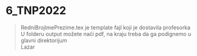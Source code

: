 # 6_TNP2022

> RedniBrojImePrezime.tex je template fajl koji je dostavila profesorka  
> U folderu output možete naći pdf, na kraju treba da ga podignemo u glavni direktorijum    
> Lazar  

